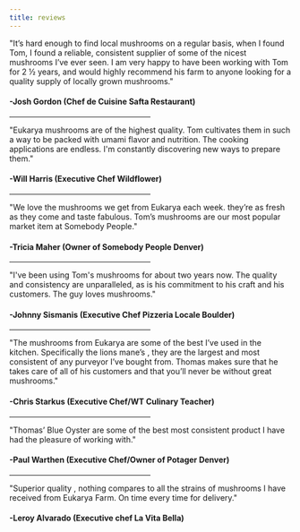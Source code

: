 ```yaml
---
title: reviews
---
```

    
<section>
<p>
    "It’s hard enough to find local mushrooms on a regular basis, when I found Tom, I found a
reliable, consistent supplier of some of the nicest mushrooms I’ve ever seen.  I am very happy
to have been working with Tom for 2 ½ years, and would highly recommend his farm to anyone
looking for a quality supply of locally grown mushrooms."
</p>
<h4>
    -Josh Gordon (Chef de Cuisine Safta Restaurant)
</h4>
<hr style="width:50%;text-align:left;margin-left:0">

<p>
"Eukarya mushrooms are of the highest quality. Tom cultivates them in such a way to be packed with umami flavor and nutrition. The cooking applications are endless. I'm constantly discovering new ways to prepare them."
</p>
<h4>
    -Will Harris (Executive Chef Wildflower) 
</h4>
<hr style="width:50%;text-align:left;margin-left:0">

<p>
    "We love the mushrooms we get from Eukarya each week. they’re as fresh as they come and taste fabulous. Tom’s mushrooms are our most popular market item at Somebody People."
</p>
<h4>
-Tricia Maher (Owner of Somebody People Denver)
</h4>
<hr style="width:50%;text-align:left;margin-left:0">

<p>
    "I've been using Tom's mushrooms for about two years now. The quality and consistency are unparalleled, as is his commitment to his craft and his customers. The guy loves mushrooms."
</p>
<h4>
    -Johnny Sismanis (Executive Chef Pizzeria Locale Boulder)
</h4>
<hr style="width:50%;text-align:left;margin-left:0">

<p>
    "The mushrooms from Eukarya are some of the best I’ve used in the kitchen. Specifically the lions mane’s , they are the largest and most consistent of any purveyor I’ve bought from. Thomas makes sure that he takes care of all of his customers and that you’ll never be without great mushrooms."
</p>
<h4>
    -Chris Starkus (Executive Chef/WT Culinary Teacher)
</h4>
<hr style="width:50%;text-align:left;margin-left:0">

<p>
    "Thomas’ Blue Oyster are some of the best most consistent product I have had the pleasure of working with."
</p>
<h4>
    -Paul Warthen (Executive Chef/Owner of Potager Denver)
</h4>
<hr style="width:50%;text-align:left;margin-left:0">

<p>
    "Superior quality , nothing compares to all the strains of mushrooms I have received from Eukarya Farm. On time every time for delivery."
</p>
<h4>
    -Leroy Alvarado (Executive chef La Vita Bella)
</h4>

</section>
    
